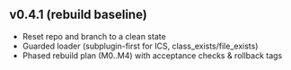 ## v0.4.1 (rebuild baseline)
- Reset repo and branch to a clean state
- Guarded loader (subplugin-first for ICS, class_exists/file_exists)
- Phased rebuild plan (M0..M4) with acceptance checks & rollback tags
